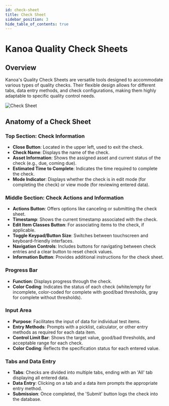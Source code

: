 ```yaml
---
id: check-sheet
title: Check Sheet
sidebar_position: 3
hide_table_of_contents: true
---
```

# Kanoa Quality Check Sheets

## Overview

Kanoa's Quality Check Sheets are versatile tools designed to accommodate various types of quality checks. Their flexible design allows for different tabs, data entry methods, and check configurations, making them highly adaptable to specific quality control needs.

![Check Sheet](/img/quality-checks-check-sheet.png)

## Anatomy of a Check Sheet

### Top Section: Check Information
- **Close Button**: Located in the upper left, used to exit the check.
- **Check Name**: Displays the name of the check.
- **Asset Information**: Shows the assigned asset and current status of the check (e.g., due, coming due).
- **Estimated Time to Complete**: Indicates the time required to complete the check.
- **Mode Indicator**: Displays whether the check is in edit mode (for completing the check) or view mode (for reviewing entered data).

### Middle Section: Check Actions and Information
- **Actions Button**: Offers options like canceling or submitting the check sheet.
- **Timestamp**: Shows the current timestamp associated with the check.
- **Edit Item Classes Button**: For associating items to the check, if applicable.
- **Toggle Keypad/Button Size**: Switches between touchscreen and keyboard-friendly interfaces.
- **Navigation Controls**: Includes buttons for navigating between check entries and a clear button to reset check values.
- **Information Button**: Provides additional instructions for the check sheet.

### Progress Bar
- **Function**: Displays progress through the check.
- **Color Coding**: Indicates the status of each check (white/empty for incomplete, color-coded for complete with good/bad thresholds, gray for complete without thresholds).

### Input Area
- **Purpose**: Facilitates the input of data for individual test items.
- **Entry Methods**: Prompts with a picklist, calculator, or other entry methods as required for each data item.
- **Control Limit Bar**: Shows the target value, good/bad thresholds, and acceptable range for each check.
- **Color Coding**: Reflects the specification status for each entered value.

### Tabs and Data Entry
- **Tabs**: Checks are divided into multiple tabs, ending with an 'All' tab displaying all entered data.
- **Data Entry**: Clicking on a tab and a data item prompts the appropriate entry method.
- **Submission**: Once completed, the 'Submit' button logs the check into the database.


